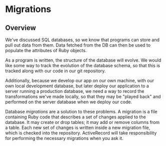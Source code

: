 # Migrations

## Overview

We've discussed SQL databases, so we know that programs can store and
pull out data from them. Data fetched from the DB can then be used to
populate the attributes of Ruby objects.

As a program is written, the structure of the database will evolve. We
would like some way to track the evolution of the database schema, so
that this is tracked along with our code in our git repository.

Additionally, because we develop our app on our own machine, with our
own local development database, but later deploy our application to a
server running a production database, we need a way to record the
transformations we've made locally, so that they may be "played back"
and performed on the server database when we deploy our code.

Database *migrations* are a solution to these problems. A migration is
a file containing Ruby code that describes a set of changes applied to
the database. It may create or drop tables; it may add or remove
columns from a table. Each new set of changes is written inside a new
migration file, which is checked into the repository. ActiveRecord
will take responsibility for performing the necessary migrations when
you ask it.
